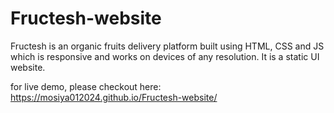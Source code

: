 # Fructesh-website
Fructesh is an organic fruits delivery platform built using HTML, CSS and JS which is responsive and works on devices of any resolution. It is a static UI website.

for live demo, please checkout here: https://mosiya012024.github.io/Fructesh-website/
